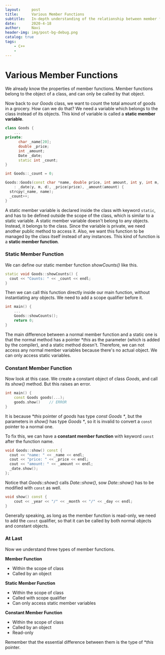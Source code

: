 ```yaml
---
layout:     post
title:      Various Member Functions
subtitle:   In-depth understanding of the relationship between member functions
date:       2020-4-18
author:     Navi
header-img: img/post-bg-debug.png
catalog: true
tags:
    - C++
    - 
---
```




# Various Member Functions

We already know the properties of member functions. Member functions belong to the object of a class, and can only be called by that object.

Now back to our *Goods* class, we want to count the total amount of goods in a grocery. How can we do that? We need a variable which belongs to the class instead of its objects. This kind of variable is called a **static member variable**.

```cpp
class Goods {
	...
private:
      char _name[20];
      double _price;
      int _amount;
      Date _date;
      static int _count;
}

int Goods::_count = 0;

Goods::Goods(const char *name, double price, int amount, int y, int m, int d)
    : _date(y, m, d), _price(price), _amount(amount) {
  strcpy(_name, name);
  _count++;
}
```

A static member variable is declared inside the class with keyword `static`, and has to be defined outside the scope of the class, which is similar to a static variable. A static member variable doesn't belong to any objects. Instead, it belongs to the class. Since the variable is private, we need another public method to access it. Also, we want this function to be managed by the class itself instead of any instances. This kind of function is a **static member function**.

### Static Member Function

We can define our static member function *showCounts()* like this.

```cpp
static void Goods::showCounts() {
  cout << "Counts: " << _count << endl;
}
```

Then we can call this function directly inside our main function, without instantiating any objects. We need to add a scope qualifier before it.

```cpp
int main() {
    ...
	Goods::showCounts();
    return 0;
}
```

The main difference between a normal member function and a static one is that the normal method has a pointer **this* as the parameter (which is added by the compiler), and a static method doesn't. Therefore, we can not access any normal member variables because there's no actual object. We can only access static variables.

### Constant Member Function

Now look at this case. We create a constant object of class *Goods*, and call its *show()* method. But this raises an error.

```cpp
int main() {
    const Goods goods(...);
    goods.show()	// ERROR
}
```

It is because **this* pointer of *goods* has type *const Goods \**, but the parameters in *show()* has type *Goods \**, so it is invalid to convert a `const` pointer to a normal one.

To fix this, we can have a **constant member function** with keyword `const` after the function name.

```cpp
void Goods::show() const {
  cout << "name: " << _name << endl;
  cout << "price: " << _price << endl;
  cout << "amount: " << _amount << endl;
  _date.show();
};
```

Notice that *Goods::show()* calls *Date::show()*, sow *Date::show()* has to be modified with `const` as well.

```cpp
void show() const { 
    cout << _year << "/" << _month << "/" << _day << endl; 
}
```

Generally speaking, as long as the member function is read-only, we need to add the `const` qualifier, so that it can be called by both normal objects and constant objects.

### At Last

Now we understand three types of member functions.

**Member Function**

- Within the scope of class
- Called by an object

**Static Member Function**

- Within the scope of class
- Called with scope qualifier
- Can only access static member variables

**Constant Member Function**

- Within the scope of class
- Called by an object
- Read-only

Remember that the essential difference between them is the type of **this* pointer.